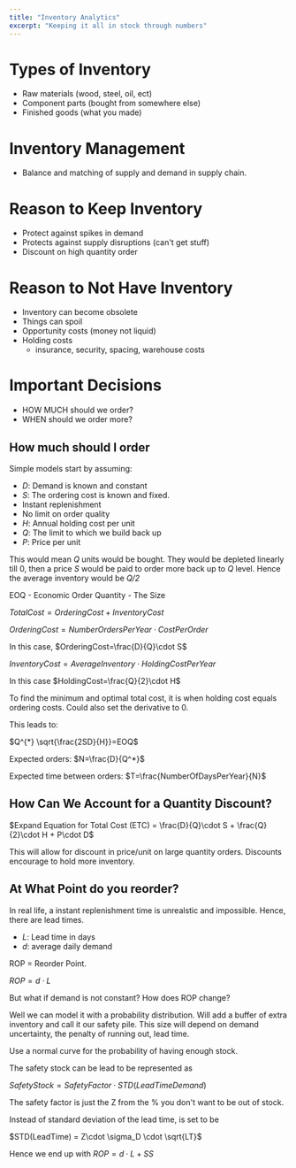 ```yaml
---
title: "Inventory Analytics"
excerpt: "Keeping it all in stock through numbers"
---
```



# Types of Inventory
- Raw materials (wood, steel, oil, ect)
- Component parts (bought from somewhere else)
- Finished goods (what you made)

# Inventory Management
- Balance and matching of supply and demand in supply chain.  

# Reason to Keep Inventory
- Protect against spikes in demand
- Protects against supply disruptions (can't get stuff)
- Discount on high quantity order  

# Reason to Not Have Inventory
- Inventory can become obsolete
- Things can spoil
- Opportunity costs (money not liquid)
- Holding costs
    - insurance, security, spacing, warehouse costs


# Important Decisions
- HOW MUCH should we order?
- WHEN should we order more?


## How much should I order

Simple models start by assuming:
- *D*: Demand is known and constant
- *S*: The ordering cost is known and fixed.
- Instant replenishment
- No limit on order quality
- *H*: Annual holding cost per unit
- *Q*: The limit to which we build back up
- *P*: Price per unit

This would mean *Q* units would be bought. They would be depleted linearly till 0, then a price *S* would be paid to order more back up to *Q* level. Hence the average inventory would be *Q/2*

EOQ - Economic Order Quantity - The Size

$TotalCost=OrderingCost+InventoryCost$

$OrderingCost=NumberOrdersPerYear \cdot CostPerOrder$

In this case, $OrderingCost=\frac{D}{Q}\cdot S$


$InventoryCost=AverageInventory \cdot HoldingCostPerYear$

In this case $HoldingCost=\frac{Q}{2}\cdot H$


To find the minimum and optimal total cost, it is when holding cost equals ordering costs. Could also set the derivative to 0.

This leads to:

$Q^{*} \sqrt{\frac{2SD}{H}}=EOQ$

Expected orders: $N=\frac{D}{Q^*}$

Expected time between orders: $T=\frac{NumberOfDaysPerYear}{N}$



## How Can We Account for a Quantity Discount?

$Expand Equation for Total Cost (ETC) = \frac{D}{Q}\cdot S + \frac{Q}{2}\cdot H + P\cdot D$

This will allow for discount in price/unit on large quantity orders. Discounts encourage to hold more inventory.


## At What Point do you reorder?
In real life, a instant replenishment time is unrealstic and impossible. Hence, there are lead times.

- *L*: Lead time in days
- *d*: average daily demand


ROP = Reorder Point.

$ROP = d\cdot L$

But what if demand is not constant? How does ROP change?

Well we can model it with a probability distribution. Will add a buffer of extra inventory and call it our safety pile. This size will depend on demand uncertainty, the penalty of running out, lead time.

Use a normal curve for the probability of having enough stock.

The safety stock can be lead to be represented as

$Safety Stock = Safety Factor \cdot STD(Lead Time Demand)$

The safety factor is just the Z from the % you don't want to be out of stock.

Instead of standard deviation of the lead time, is set to be

$STD(LeadTime) = Z\cdot \sigma_D \cdot \sqrt{LT}$

Hence we end up with $ROP = d\cdot L + SS$

